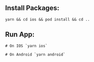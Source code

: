 ## Install Packages:

`yarn && cd ios && pod install && cd ..`

## Run App:

    # On IOS `yarn ios`

    # On Android `yarn android`

